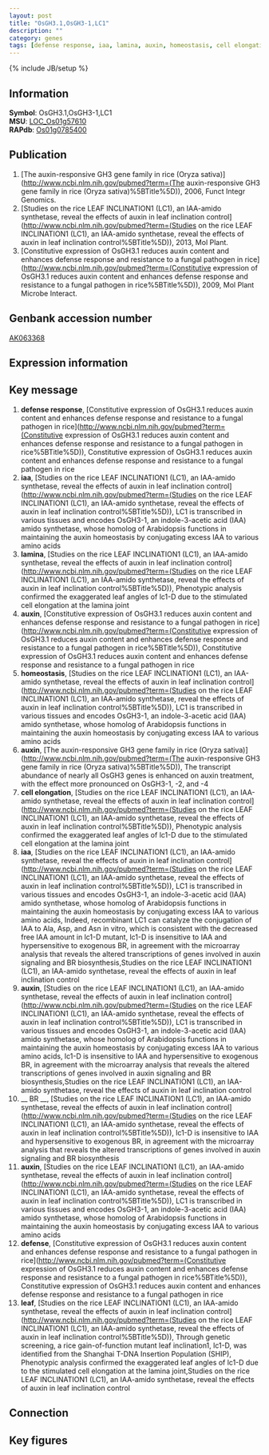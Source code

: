 ```yaml
---
layout: post
title: "OsGH3.1,OsGH3-1,LC1"
description: ""
category: genes
tags: [defense response, iaa, lamina, auxin, homeostasis, cell elongation,  BR , defense, leaf]
---
```

{% include JB/setup %}

## Information
__Symbol__: OsGH3.1,OsGH3-1,LC1  
__MSU__: [LOC_Os01g57610](http://rice.plantbiology.msu.edu/cgi-bin/ORF_infopage.cgi?orf=LOC_Os01g57610)  
__RAPdb__: [Os01g0785400](http://rapdb.dna.affrc.go.jp/viewer/gbrowse_details/irgsp1?name=Os01g0785400)  

## Publication
1. [The auxin-responsive GH3 gene family in rice (Oryza sativa)](http://www.ncbi.nlm.nih.gov/pubmed?term=(The auxin-responsive GH3 gene family in rice (Oryza sativa)%5BTitle%5D)), 2006, Funct Integr Genomics.
2. [Studies on the rice LEAF INCLINATION1 (LC1), an IAA-amido synthetase, reveal the effects of auxin in leaf inclination control](http://www.ncbi.nlm.nih.gov/pubmed?term=(Studies on the rice LEAF INCLINATION1 (LC1), an IAA-amido synthetase, reveal the effects of auxin in leaf inclination control%5BTitle%5D)), 2013, Mol Plant.
3. [Constitutive expression of OsGH3.1 reduces auxin content and enhances defense response and resistance to a fungal pathogen in rice](http://www.ncbi.nlm.nih.gov/pubmed?term=(Constitutive expression of OsGH3.1 reduces auxin content and enhances defense response and resistance to a fungal pathogen in rice%5BTitle%5D)), 2009, Mol Plant Microbe Interact.

## Genbank accession number
[AK063368](http://www.ncbi.nlm.nih.gov/nuccore/AK063368)

## Expression information

## Key message
1. __defense response__, [Constitutive expression of OsGH3.1 reduces auxin content and enhances defense response and resistance to a fungal pathogen in rice](http://www.ncbi.nlm.nih.gov/pubmed?term=(Constitutive expression of OsGH3.1 reduces auxin content and enhances defense response and resistance to a fungal pathogen in rice%5BTitle%5D)), Constitutive expression of OsGH3.1 reduces auxin content and enhances defense response and resistance to a fungal pathogen in rice
2. __iaa__, [Studies on the rice LEAF INCLINATION1 (LC1), an IAA-amido synthetase, reveal the effects of auxin in leaf inclination control](http://www.ncbi.nlm.nih.gov/pubmed?term=(Studies on the rice LEAF INCLINATION1 (LC1), an IAA-amido synthetase, reveal the effects of auxin in leaf inclination control%5BTitle%5D)),  LC1 is transcribed in various tissues and encodes OsGH3-1, an indole-3-acetic acid (IAA) amido synthetase, whose homolog of Arabidopsis functions in maintaining the auxin homeostasis by conjugating excess IAA to various amino acids
3. __lamina__, [Studies on the rice LEAF INCLINATION1 (LC1), an IAA-amido synthetase, reveal the effects of auxin in leaf inclination control](http://www.ncbi.nlm.nih.gov/pubmed?term=(Studies on the rice LEAF INCLINATION1 (LC1), an IAA-amido synthetase, reveal the effects of auxin in leaf inclination control%5BTitle%5D)),  Phenotypic analysis confirmed the exaggerated leaf angles of lc1-D due to the stimulated cell elongation at the lamina joint
4. __auxin__, [Constitutive expression of OsGH3.1 reduces auxin content and enhances defense response and resistance to a fungal pathogen in rice](http://www.ncbi.nlm.nih.gov/pubmed?term=(Constitutive expression of OsGH3.1 reduces auxin content and enhances defense response and resistance to a fungal pathogen in rice%5BTitle%5D)), Constitutive expression of OsGH3.1 reduces auxin content and enhances defense response and resistance to a fungal pathogen in rice
5. __homeostasis__, [Studies on the rice LEAF INCLINATION1 (LC1), an IAA-amido synthetase, reveal the effects of auxin in leaf inclination control](http://www.ncbi.nlm.nih.gov/pubmed?term=(Studies on the rice LEAF INCLINATION1 (LC1), an IAA-amido synthetase, reveal the effects of auxin in leaf inclination control%5BTitle%5D)),  LC1 is transcribed in various tissues and encodes OsGH3-1, an indole-3-acetic acid (IAA) amido synthetase, whose homolog of Arabidopsis functions in maintaining the auxin homeostasis by conjugating excess IAA to various amino acids
6. __auxin__, [The auxin-responsive GH3 gene family in rice (Oryza sativa)](http://www.ncbi.nlm.nih.gov/pubmed?term=(The auxin-responsive GH3 gene family in rice (Oryza sativa)%5BTitle%5D)),  The transcript abundance of nearly all OsGH3 genes is enhanced on auxin treatment, with the effect more pronounced on OsGH3-1, -2, and -4
7. __cell elongation__, [Studies on the rice LEAF INCLINATION1 (LC1), an IAA-amido synthetase, reveal the effects of auxin in leaf inclination control](http://www.ncbi.nlm.nih.gov/pubmed?term=(Studies on the rice LEAF INCLINATION1 (LC1), an IAA-amido synthetase, reveal the effects of auxin in leaf inclination control%5BTitle%5D)),  Phenotypic analysis confirmed the exaggerated leaf angles of lc1-D due to the stimulated cell elongation at the lamina joint
8. __iaa__, [Studies on the rice LEAF INCLINATION1 (LC1), an IAA-amido synthetase, reveal the effects of auxin in leaf inclination control](http://www.ncbi.nlm.nih.gov/pubmed?term=(Studies on the rice LEAF INCLINATION1 (LC1), an IAA-amido synthetase, reveal the effects of auxin in leaf inclination control%5BTitle%5D)),  LC1 is transcribed in various tissues and encodes OsGH3-1, an indole-3-acetic acid (IAA) amido synthetase, whose homolog of Arabidopsis functions in maintaining the auxin homeostasis by conjugating excess IAA to various amino acids, Indeed, recombinant LC1 can catalyze the conjugation of IAA to Ala, Asp, and Asn in vitro, which is consistent with the decreased free IAA amount in lc1-D mutant, lc1-D is insensitive to IAA and hypersensitive to exogenous BR, in agreement with the microarray analysis that reveals the altered transcriptions of genes involved in auxin signaling and BR biosynthesis,Studies on the rice LEAF INCLINATION1 (LC1), an IAA-amido synthetase, reveal the effects of auxin in leaf inclination control
9. __auxin__, [Studies on the rice LEAF INCLINATION1 (LC1), an IAA-amido synthetase, reveal the effects of auxin in leaf inclination control](http://www.ncbi.nlm.nih.gov/pubmed?term=(Studies on the rice LEAF INCLINATION1 (LC1), an IAA-amido synthetase, reveal the effects of auxin in leaf inclination control%5BTitle%5D)),  LC1 is transcribed in various tissues and encodes OsGH3-1, an indole-3-acetic acid (IAA) amido synthetase, whose homolog of Arabidopsis functions in maintaining the auxin homeostasis by conjugating excess IAA to various amino acids, lc1-D is insensitive to IAA and hypersensitive to exogenous BR, in agreement with the microarray analysis that reveals the altered transcriptions of genes involved in auxin signaling and BR biosynthesis,Studies on the rice LEAF INCLINATION1 (LC1), an IAA-amido synthetase, reveal the effects of auxin in leaf inclination control
10. __ BR __, [Studies on the rice LEAF INCLINATION1 (LC1), an IAA-amido synthetase, reveal the effects of auxin in leaf inclination control](http://www.ncbi.nlm.nih.gov/pubmed?term=(Studies on the rice LEAF INCLINATION1 (LC1), an IAA-amido synthetase, reveal the effects of auxin in leaf inclination control%5BTitle%5D)),  lc1-D is insensitive to IAA and hypersensitive to exogenous BR, in agreement with the microarray analysis that reveals the altered transcriptions of genes involved in auxin signaling and BR biosynthesis
11. __auxin__, [Studies on the rice LEAF INCLINATION1 (LC1), an IAA-amido synthetase, reveal the effects of auxin in leaf inclination control](http://www.ncbi.nlm.nih.gov/pubmed?term=(Studies on the rice LEAF INCLINATION1 (LC1), an IAA-amido synthetase, reveal the effects of auxin in leaf inclination control%5BTitle%5D)),  LC1 is transcribed in various tissues and encodes OsGH3-1, an indole-3-acetic acid (IAA) amido synthetase, whose homolog of Arabidopsis functions in maintaining the auxin homeostasis by conjugating excess IAA to various amino acids
12. __defense__, [Constitutive expression of OsGH3.1 reduces auxin content and enhances defense response and resistance to a fungal pathogen in rice](http://www.ncbi.nlm.nih.gov/pubmed?term=(Constitutive expression of OsGH3.1 reduces auxin content and enhances defense response and resistance to a fungal pathogen in rice%5BTitle%5D)), Constitutive expression of OsGH3.1 reduces auxin content and enhances defense response and resistance to a fungal pathogen in rice
13. __leaf__, [Studies on the rice LEAF INCLINATION1 (LC1), an IAA-amido synthetase, reveal the effects of auxin in leaf inclination control](http://www.ncbi.nlm.nih.gov/pubmed?term=(Studies on the rice LEAF INCLINATION1 (LC1), an IAA-amido synthetase, reveal the effects of auxin in leaf inclination control%5BTitle%5D)),  Through genetic screening, a rice gain-of-function mutant leaf inclination1, lc1-D, was identified from the Shanghai T-DNA Insertion Population (SHIP), Phenotypic analysis confirmed the exaggerated leaf angles of lc1-D due to the stimulated cell elongation at the lamina joint,Studies on the rice LEAF INCLINATION1 (LC1), an IAA-amido synthetase, reveal the effects of auxin in leaf inclination control

## Connection

## Key figures


